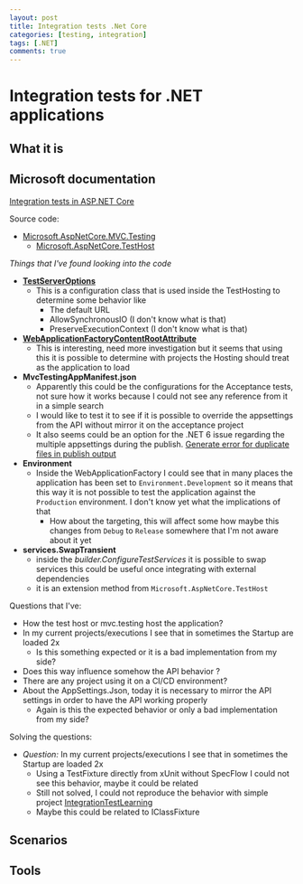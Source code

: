 ```yaml
---
layout: post
title: Integration tests .Net Core
categories: [testing, integration]
tags: [.NET]
comments: true
---
```


# Integration tests for .NET applications

## What it is
## Microsoft documentation

[Integration tests in ASP.NET Core](https://docs.microsoft.com/en-us/aspnet/core/test/integration-tests?view=aspnetcore-6.0)

Source code:  
- [Microsoft.AspNetCore.MVC.Testing](https://github.com/dotnet/aspnetcore/tree/main/src/Mvc/Mvc.Testing/src)
  - [Microsoft.AspNetCore.TestHost](https://github.com/dotnet/aspnetcore/tree/main/src/Hosting/TestHost/src)


_Things that I've found looking into the code_
- **[TestServerOptions](https://github.dev/dotnet/aspnetcore/blob/1852bb78776cbcf0c6f6daaa238e4a0c525366fc/src/Hosting/TestHost/src/TestServerOptions.cs#L28)**
  - This is a configuration class that is used inside the TestHosting to determine some behavior like
    - The default URL
    - AllowSynchronousIO (I don't know what is that)
    - PreserveExecutionContext (I don't know what is that)
- **[WebApplicationFactoryContentRootAttribute](https://github.com/dotnet/aspnetcore/blob/1852bb78776cbcf0c6f6daaa238e4a0c525366fc/src/Mvc/Mvc.Testing/src/WebApplicationFactoryContentRootAttribute.cs)**
  - This is interesting, need more investigation but it seems that using this it is possible to determine with projects the Hosting should treat as the application to load
- **MvcTestingAppManifest.json**
  - Apparently this could be the configurations for the Acceptance tests, not sure how it works because I could not see any reference from it in a simple search
  - I would like to test it to see if it is possible to override the appsettings from the API without mirror it on the acceptance project
  - It also seems could be an option for the .NET 6 issue regarding the multiple appsettings during the publish. [Generate error for duplicate files in publish output](https://docs.microsoft.com/en-us/dotnet/core/compatibility/sdk/6.0/duplicate-files-in-output)
- **Environment**
  - Inside the WebApplicationFactory I could see that in many places the application has been set to `Environment.Development` so it means that this way it is not possible to test the application against the `Production` environment. I don't know yet what the implications of that
    - How about the targeting, this will affect some how maybe this changes from `Debug` to `Release` somewhere that I'm not aware about it yet
- **services.SwapTransient**
  - inside the _builder.ConfigureTestServices_ it is possible to swap services this could be useful once integrating with external dependencies
  - it is an extension method from `Microsoft.AspNetCore.TestHost`


Questions that I've:

- How the test host or mvc.testing host the application?
- In my current projects/executions I see that in sometimes the Startup are loaded 2x
  - Is this something expected or it is a bad implementation from my side?
- Does this way influence somehow the API behavior ?
- There are any project using it on a CI/CD environment?
- About the AppSettings.Json, today it is necessary to mirror the API settings in order to have the API working properly
  - Again is this the expected behavior or only a bad implementation from my side?  

Solving the questions:

- _Question:_ In my current projects/executions I see that in sometimes the Startup are loaded 2x
  - Using a TestFixture directly from xUnit without SpecFlow I could not see this behavior, maybe it could be related
  - Still not solved, I could not reproduce the behavior with simple project [IntegrationTestLearning](https://github.com/afborgesDev/testingMyLearns/tree/main/integrationTestLearning/IntegrationTestLearning)
  - Maybe this could be related to IClassFixture

## Scenarios
## Tools